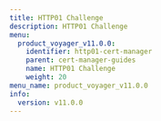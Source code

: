 ```yaml
---
title: HTTP01 Challenge
description: HTTP01 Challenge
menu:
  product_voyager_v11.0.0:
    identifier: http01-cert-manager
    parent: cert-manager-guides
    name: HTTP01 Challenge
    weight: 20
menu_name: product_voyager_v11.0.0
info:
  version: v11.0.0
---
```


